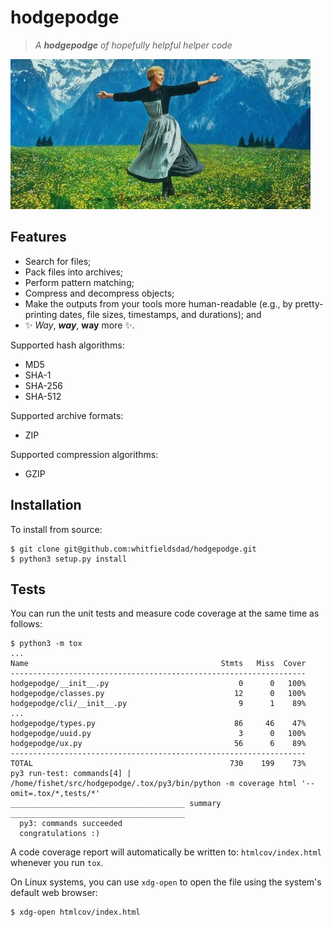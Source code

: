 # hodgepodge

> _A **hodgepodge** of hopefully helpful helper code_

![These are a few of my favourite functions](resources/images/a-few-of-my-favourite-things.jpg)

## Features

- Search for files;
- Pack files into archives;
- Perform pattern matching;
- Compress and decompress objects;
- Make the outputs from your tools more human-readable (e.g., by pretty-printing dates, file sizes, timestamps, and durations); and
- ✨ _Way_, __*way*__, __way__ more ✨.

Supported hash algorithms:
- MD5
- SHA-1
- SHA-256
- SHA-512

Supported archive formats:
- ZIP

Supported compression algorithms:
- GZIP

## Installation

To install from source:

```shell
$ git clone git@github.com:whitfieldsdad/hodgepodge.git
$ python3 setup.py install
```

## Tests

You can run the unit tests and measure code coverage at the same time as follows:

```shell
$ python3 -m tox
...
Name                                           Stmts   Miss  Cover
------------------------------------------------------------------
hodgepodge/__init__.py                             0      0   100%
hodgepodge/classes.py                             12      0   100%
hodgepodge/cli/__init__.py                         9      1    89%
...
hodgepodge/types.py                               86     46    47%
hodgepodge/uuid.py                                 3      0   100%
hodgepodge/ux.py                                  56      6    89%
------------------------------------------------------------------
TOTAL                                            730    199    73%
py3 run-test: commands[4] | /home/fishet/src/hodgepodge/.tox/py3/bin/python -m coverage html '--omit=.tox/*,tests/*'
_______________________________________ summary _______________________________________
  py3: commands succeeded
  congratulations :)
````

A code coverage report will automatically be written to: `htmlcov/index.html` whenever you run `tox`.

On Linux systems, you can use `xdg-open` to open the file using the system's default web browser:

```shell
$ xdg-open htmlcov/index.html
```
